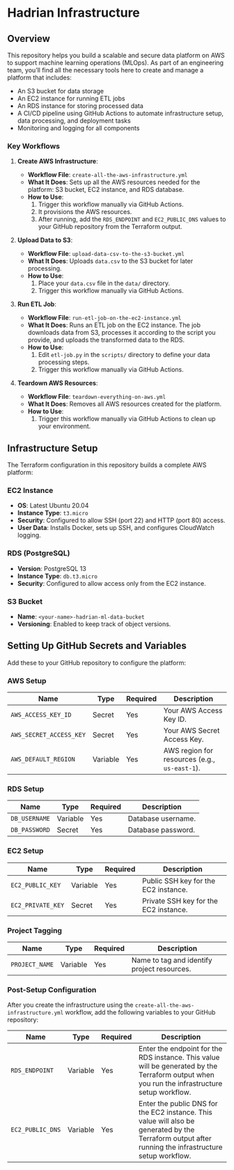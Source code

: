 # Hadrian Infrastructure

## Overview

This repository helps you build a scalable and secure data platform on AWS to support machine learning operations (MLOps). As part of an engineering team, you’ll find all the necessary tools here to create and manage a platform that includes:

- An S3 bucket for data storage
- An EC2 instance for running ETL jobs
- An RDS instance for storing processed data
- A CI/CD pipeline using GitHub Actions to automate infrastructure setup, data processing, and deployment tasks
- Monitoring and logging for all components

### Key Workflows

1. **Create AWS Infrastructure**:
   - **Workflow File**: `create-all-the-aws-infrastructure.yml`
   - **What It Does**: Sets up all the AWS resources needed for the platform: S3 bucket, EC2 instance, and RDS database.
   - **How to Use**:
     1. Trigger this workflow manually via GitHub Actions.
     2. It provisions the AWS resources.
     3. After running, add the `RDS_ENDPOINT` and `EC2_PUBLIC_DNS` values to your GitHub repository from the Terraform output.

2. **Upload Data to S3**:
   - **Workflow File**: `upload-data-csv-to-the-s3-bucket.yml`
   - **What It Does**: Uploads `data.csv` to the S3 bucket for later processing.
   - **How to Use**:
     1. Place your `data.csv` file in the `data/` directory.
     2. Trigger this workflow manually via GitHub Actions.

3. **Run ETL Job**:
   - **Workflow File**: `run-etl-job-on-the-ec2-instance.yml`
   - **What It Does**: Runs an ETL job on the EC2 instance. The job downloads data from S3, processes it according to the script you provide, and uploads the transformed data to the RDS.
   - **How to Use**:
     1. Edit `etl-job.py` in the `scripts/` directory to define your data processing steps.
     2. Trigger this workflow manually via GitHub Actions.

4. **Teardown AWS Resources**:
   - **Workflow File**: `teardown-everything-on-aws.yml`
   - **What It Does**: Removes all AWS resources created for the platform.
   - **How to Use**:
     1. Trigger this workflow manually via GitHub Actions to clean up your environment.

## Infrastructure Setup

The Terraform configuration in this repository builds a complete AWS platform:

### EC2 Instance

- **OS**: Latest Ubuntu 20.04
- **Instance Type**: `t3.micro`
- **Security**: Configured to allow SSH (port 22) and HTTP (port 80) access.
- **User Data**: Installs Docker, sets up SSH, and configures CloudWatch logging.

### RDS (PostgreSQL)

- **Version**: PostgreSQL 13
- **Instance Type**: `db.t3.micro`
- **Security**: Configured to allow access only from the EC2 instance.

### S3 Bucket

- **Name**: `<your-name>-hadrian-ml-data-bucket`
- **Versioning**: Enabled to keep track of object versions.

## Setting Up GitHub Secrets and Variables

Add these to your GitHub repository to configure the platform:

### AWS Setup

| **Name**               | **Type**  | **Required** | **Description**                                                                 |
|------------------------|-----------|--------------|---------------------------------------------------------------------------------|
| `AWS_ACCESS_KEY_ID`     | Secret    | Yes          | Your AWS Access Key ID. |
| `AWS_SECRET_ACCESS_KEY` | Secret    | Yes          | Your AWS Secret Access Key. |
| `AWS_DEFAULT_REGION`    | Variable  | Yes          | AWS region for resources (e.g., `us-east-1`).|

### RDS Setup

| **Name**          | **Type**  | **Required** | **Description**                        |
|-------------------|-----------|--------------|----------------------------------------|
| `DB_USERNAME`     | Variable  | Yes          | Database username. |
| `DB_PASSWORD`     | Secret    | Yes          | Database password. |

### EC2 Setup

| **Name**          | **Type**  | **Required** | **Description**                        |
|-------------------|-----------|--------------|----------------------------------------|
| `EC2_PUBLIC_KEY`  | Variable  | Yes          | Public SSH key for the EC2 instance. |
| `EC2_PRIVATE_KEY` | Secret    | Yes          | Private SSH key for the EC2 instance. |

### Project Tagging

| **Name**          | **Type**  | **Required** | **Description**                        |
|-------------------|-----------|--------------|----------------------------------------|
| `PROJECT_NAME`    | Variable  | Yes          | Name to tag and identify project resources. |

### Post-Setup Configuration

After you create the infrastructure using the `create-all-the-aws-infrastructure.yml` workflow, add the following variables to your GitHub repository:

| **Name**          | **Type**  | **Required** | **Description**                        |
|-------------------|-----------|--------------|----------------------------------------|
| `RDS_ENDPOINT`    | Variable  | Yes          | Enter the endpoint for the RDS instance. This value will be generated by the Terraform output when you run the infrastructure setup workflow. |
| `EC2_PUBLIC_DNS`  | Variable  | Yes          | Enter the public DNS for the EC2 instance. This value will also be generated by the Terraform output after running the infrastructure setup workflow. |
